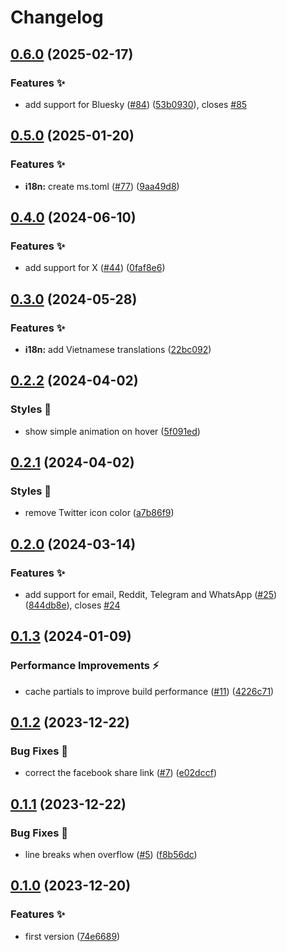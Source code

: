 # Changelog

## [0.6.0](https://github.com/hbstack/social-share-buttons/compare/v0.5.0...v0.6.0) (2025-02-17)


### Features ✨

* add support for Bluesky ([#84](https://github.com/hbstack/social-share-buttons/issues/84)) ([53b0930](https://github.com/hbstack/social-share-buttons/commit/53b0930fb5b88c0b8eff5efb078c235db07512de)), closes [#85](https://github.com/hbstack/social-share-buttons/issues/85)

## [0.5.0](https://github.com/hbstack/social-share-buttons/compare/v0.4.0...v0.5.0) (2025-01-20)


### Features ✨

* **i18n:** create ms.toml ([#77](https://github.com/hbstack/social-share-buttons/issues/77)) ([9aa49d8](https://github.com/hbstack/social-share-buttons/commit/9aa49d83ac2917d6dece1778ef87ee129c8dad12))

## [0.4.0](https://github.com/hbstack/social-share-buttons/compare/v0.3.0...v0.4.0) (2024-06-10)


### Features ✨

* add support for X ([#44](https://github.com/hbstack/social-share-buttons/issues/44)) ([0faf8e6](https://github.com/hbstack/social-share-buttons/commit/0faf8e6080e8781a7e50cf996d3518920f273a6f))

## [0.3.0](https://github.com/hbstack/social-share-buttons/compare/v0.2.2...v0.3.0) (2024-05-28)


### Features ✨

* **i18n:** add Vietnamese translations ([22bc092](https://github.com/hbstack/social-share-buttons/commit/22bc0929370a7b4c2e489ee58a49bf169e523519))

## [0.2.2](https://github.com/hbstack/social-share-buttons/compare/v0.2.1...v0.2.2) (2024-04-02)


### Styles 🎨

* show simple animation on hover ([5f091ed](https://github.com/hbstack/social-share-buttons/commit/5f091ed9a11197a1389172e26d01d5b7460ab46a))

## [0.2.1](https://github.com/hbstack/social-share-buttons/compare/v0.2.0...v0.2.1) (2024-04-02)


### Styles 🎨

* remove Twitter icon color ([a7b86f9](https://github.com/hbstack/social-share-buttons/commit/a7b86f9c9009716bff4498b5ab6c045bccedb36c))

## [0.2.0](https://github.com/hbstack/social-share-buttons/compare/v0.1.3...v0.2.0) (2024-03-14)


### Features ✨

* add support for email, Reddit, Telegram and WhatsApp ([#25](https://github.com/hbstack/social-share-buttons/issues/25)) ([844db8e](https://github.com/hbstack/social-share-buttons/commit/844db8ee98bac14f9cd023b7efcf145e04e33795)), closes [#24](https://github.com/hbstack/social-share-buttons/issues/24)

## [0.1.3](https://github.com/hbstack/social-share-buttons/compare/v0.1.2...v0.1.3) (2024-01-09)


### Performance Improvements ⚡️

* cache partials to improve build performance ([#11](https://github.com/hbstack/social-share-buttons/issues/11)) ([4226c71](https://github.com/hbstack/social-share-buttons/commit/4226c7175ef42329143a99e008e73c9457036d99))

## [0.1.2](https://github.com/hbstack/social-share-buttons/compare/v0.1.1...v0.1.2) (2023-12-22)


### Bug Fixes 🐞

* correct the facebook share link ([#7](https://github.com/hbstack/social-share-buttons/issues/7)) ([e02dccf](https://github.com/hbstack/social-share-buttons/commit/e02dccf62dca07efcc46aecdd8b485e52de3febf))

## [0.1.1](https://github.com/hbstack/social-share-buttons/compare/v0.1.0...v0.1.1) (2023-12-22)


### Bug Fixes 🐞

* line breaks when overflow ([#5](https://github.com/hbstack/social-share-buttons/issues/5)) ([f8b56dc](https://github.com/hbstack/social-share-buttons/commit/f8b56dcd4df696a20a70611da84e6442781b5e52))

## [0.1.0](https://github.com/hbstack/social-share-buttons/compare/v0.0.1...v0.1.0) (2023-12-20)


### Features ✨

* first version ([74e6689](https://github.com/hbstack/social-share-buttons/commit/74e66892e77600ea04b14b635201465594455334))
